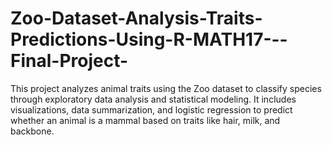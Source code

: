 # Zoo-Dataset-Analysis-Traits-Predictions-Using-R-MATH17---Final-Project-
This project analyzes animal traits using the Zoo dataset to classify species through exploratory data analysis and statistical modeling. It includes visualizations, data summarization, and logistic regression to predict whether an animal is a mammal based on traits like hair, milk, and backbone.
